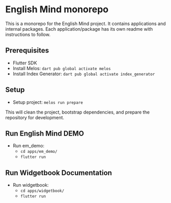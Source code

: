 # English Mind monorepo

This is a monorepo for the English Mind project. It contains applications and internal packages. Each application/package has its own readme with instructions to follow.

## Prerequisites

- Flutter SDK
- Install Melos: `dart pub global activate melos`
- Install Index Generator: `dart pub global activate index_generator`

## Setup

- Setup project: `melos run prepare`

This will clean the project, bootstrap dependencies, and prepare the repository for development.

## Run English Mind DEMO

- Run em_demo:
  - `cd apps/em_demo/`
  - `flutter run`

## Run Widgetbook Documentation

- Run widgetbook:
  - `cd apps/widgetbook/`
  - `flutter run`
